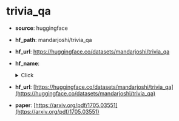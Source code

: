 
# trivia_qa
+ **source**: huggingface
+ **hf_path**: mandarjoshi/trivia_qa
+ **hf_url**: https://huggingface.co/datasets/mandarjoshi/trivia_qa
+ **hf_name**: 
    <details>
        <summary>Click</summary>
            <div>  -  <code>rc</code></div>
            <div>  -  <code>rc.nocontext</code></div>
            <div>  -  <code>rc.web</code></div>
            <div>  -  <code>rc.web.nocontext</code></div>
            <div>  -  <code>rc.wikipedia</code></div>
            <div>  -  <code>rc.wikipedia.nocontext</code></div>
            <div>  -  <code>unfiltered</code></div>
            <div>  -  <code>unfiltered.nocontext</code></div>
    </details>
 
+ **hf_url**: [https://huggingface.co/datasets/mandarjoshi/trivia_qa](https://huggingface.co/datasets/mandarjoshi/trivia_qa)  
+ **paper**: [https://arxiv.org/pdf/1705.03551](https://arxiv.org/pdf/1705.03551)  
